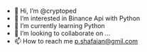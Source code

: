 - 👋 Hi, I’m @cryptoped
- 👀 I’m interested in Binance Api with Python 
- 🌱 I’m currently learning Python
- 💞️ I’m looking to collaborate on ...
- 📫 How to reach me p.shafaian@gmil.com

<!---
cryptoped/cryptoped is a ✨ special ✨ repository because its `README.md` (this file) appears on your GitHub profile.
You can click the Preview link to take a look at your changes.
--->
